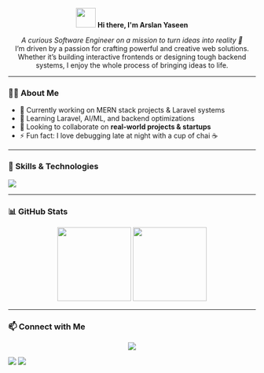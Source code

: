 <!-- Banner / Header -->
<p align="center">
  <img src="https://media.giphy.com/media/hvRJCLFzcasrR4ia7z/giphy.gif" width="40px"> 
  <strong>Hi there, I'm Arslan Yaseen</strong>
</p>

<p align="center">
  <em>A curious Software Engineer on a mission to turn ideas into reality 🚀</em><br>
  I’m driven by a passion for crafting powerful and creative web solutions. Whether it’s building interactive frontends or designing 
  tough backend systems, I enjoy the whole process of bringing ideas to life.
</p>

---

### 👨‍💻 About Me
- 🔭 Currently working on MERN stack projects & Laravel systems  
- 🌱 Learning Laravel, AI/ML, and backend optimizations  
- 👯 Looking to collaborate on **real-world projects & startups**  
- ⚡ Fun fact: I love debugging late at night with a cup of chai ☕  

---

### 🚀 Skills & Technologies
<p>
  <img src="https://skillicons.dev/icons?i=html,css,js,ts,react,nodejs,express,mongodb,mysql,php,laravel,git,github," />
</p>

---

### 📊 GitHub Stats
<p align="center">
  <img src="https://github-readme-stats.vercel.app/api?username=ArslanYaseen&show_icons=true&theme=radical" height="150"/>
  <img src="https://github-readme-stats.vercel.app/api/top-langs/?username=ArslanYaseen&layout=compact&theme=radical" height="150"/>
</p>

---

### 📫 Connect with Me
<p align="center">
  <a href="https://www.linkedin.com/in/arslanyaseendev">
  <img src="https://img.shields.io/badge/-Arslan%20Yaseen-blue?style=for-the-badge&logo=linkedin&logoColor=white"/>
</a>

  <a href="mailto:arslanbhatti007yra@gmail.com"><img src="https://img.shields.io/badge/-arslanbhatti007yra@gmail.com-red?style=for-the-badge&logo=Gmail&logoColor=white"/></a>
  <a href="https://github.com/ArslanYaseen94"><img src="https://img.shields.io/badge/-GitHub-black?style=for-the-badge&logo=github&logoColor=white"/></a>
</p>

